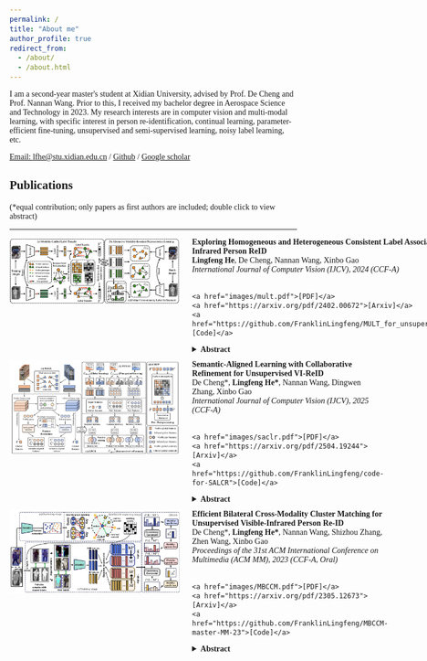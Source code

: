 ```yaml
---
permalink: /
title: "About me"
author_profile: true
redirect_from: 
  - /about/
  - /about.html
---
```


<style>
body {
    font-family: "Times New Roman", Times, serif;
}
</style>

I am a second-year master's student at Xidian University, advised by Prof. De Cheng and Prof. Nannan Wang. Prior to this, I received my bachelor degree in Aerospace Science and Technology in 2023. My research interests are in computer vision and multi-modal learning, with specific interest in person re-identification, continual learning, parameter-efficient fine-tuning, unsupervised and semi-supervised learning, noisy label learning, etc.

[Email: lfhe@stu.xidian.edu.cn](lfhe@stu.xidian.edu.cn) / [Github](https://github.com/FranklinLingfeng) / [Google scholar](https://scholar.google.com/citations?user=bUCPpbAAAAAJ&hl=zh-CN)

## Publications 

(*equal contribution; only papers as first authors are included; double click to view abstract)

---

<div style="display: flex; align-items: flex-start; margin-top: 10px;">
  <img src="images/mult.png" alt="MULT Framework" width="300" style="margin-right: 20px;">
  
  <div>
    <strong>Exploring Homogeneous and Heterogeneous Consistent Label Associations for Unsupervised Visible-Infrared Person ReID</strong><br>
    <strong>Lingfeng He</strong>, De Cheng, Nannan Wang, Xinbo Gao<br>
    <em>International Journal of Computer Vision (IJCV), 2024 (CCF-A)</em><br><br>

    <a href="images/mult.pdf">[PDF]</a> 
    <a href="https://arxiv.org/pdf/2402.00672">[Arxiv]</a> 
    <a href="https://github.com/FranklinLingfeng/MULT_for_unsupervised_visible_infrared_ReID">[Code]</a>

  <details style="margin-top:10px;">
    <summary><strong>Abstract</strong></summary>
    <div style="background-color: #f5f5f5; padding: 10px; border-radius: 5px; border: 1px solid #ddd; font-size: 0.85em; line-height: 1.3;">
      Unsupervised visible-infrared person re-identification (USL-VI-ReID) endeavors to retrieve pedestrian images of the same identity from different modalities without annotations. While prior work focuses on establishing cross-modality pseudolabel associations to bridge the modality-gap, they ignore maintaining the instance-level homogeneous and heterogeneous consistency between the feature space and the pseudo-label space, resulting in coarse associations. In response, we introduce
a Modality-Unified Label Transfer (MULT) module that simultaneously accounts for both homogeneous and heterogeneous fine-grained instance-level structures, yielding high-quality cross-modality label associations. It models both homogeneous and heterogeneous affinities, leveraging them to quantify the inconsistency between the pseudo-label space and the feature space, subsequently minimizing it. The proposed MULT ensures that the generated pseudo-labels maintain alignment across modalities while upholding structural consistency within intra-modality. Additionally, a straightforward plug-and-play Online Cross-memory Label Refinement (OCLR) module is proposed to further mitigate the side effects of noisy pseudo-labels while simultaneously aligning different modalities, coupled with an Alternative Modality-Invariant Representation Learning (AMIRL) framework. Experiments demonstrate that our proposed method outperforms existing state-of-the-art USL-VIReID methods, highlighting the superiority of our MULT in comparison to other cross-modality association methods. 
    </div>
  </details>
  </div>
</div>


<div style="display: flex; align-items: flex-start; margin-top: 10px;">
  <img src="images/saclr.png" alt="SACLR Framework" width="300" style="margin-right: 20px;">
  
  <div>
    <strong>Semantic-Aligned Learning with Collaborative Refinement for Unsupervised VI-ReID</strong><br>
    De Cheng*, <strong>Lingfeng He*</strong>, Nannan Wang, Dingwen Zhang, Xinbo Gao<br>
    <em>International Journal of Computer Vision (IJCV), 2025 (CCF-A)</em><br><br>

    <a href="images/saclr.pdf">[PDF]</a> 
    <a href="https://arxiv.org/pdf/2504.19244">[Arxiv]</a> 
    <a href="https://github.com/FranklinLingfeng/code-for-SALCR">[Code]</a>

  <details style="margin-top:10px;">
    <summary><strong>Abstract</strong></summary>
    <div style="background-color: #f5f5f5; padding: 10px; border-radius: 5px; border: 1px solid #ddd; font-size: 0.85em; line-height: 1.3;">
      Unsupervised visible-infrared person re-identification (USL-VI-ReID) seeks to match pedestrian images of the same individual across different modalities without human annotations for model learning. Previous methods unify pseudo-labels of cross-modality images through label association algorithms and then design contrastive learning framework for global feature learning. However, these methods overlook the cross-modality variations in feature representation and pseudo-label distributions brought by fine-grained patterns. This insight results in insufficient modality-shared learning when only global features are optimized. To address this issue, we propose a Semantic-Aligned Learning with Collaborative Refinement (SALCR) framework, which builds up optimization objective for specific fine-grained patterns emphasized by each modality, thereby achieving complementary alignment between the label distributions of different modalities. Specifically, we first introduce a Dual Association with Global Learning (DAGI) module to unify the pseudo-labels of cross-modality instances in a bi-directional manner. Afterward, a Fine-Grained Semantic-Aligned Learning (FGSAL) module is carried out to explore part-level semantic-aligned patterns emphasized by each modality from cross-modality instances. Optimization objective is then formulated based on the semantic-aligned features and their corresponding label space. To alleviate the side-effects arising from noisy pseudo-labels, we propose a Global-Part Collaborative Refinement (GPCR) module to mine reliable positive sample sets for the global and part features dynamically and optimize the inter-instance relationships. Extensive experiments demonstrate the effectiveness of the proposed method, which achieves superior performances to state-of-the-art methods.
    </div>
  </details>
  </div>
</div>


<div style="display: flex; align-items: flex-start; margin-top: 10px;">
  <img src="images/MBCCM.png" alt="MBCCM Framework" width="300" style="margin-right: 20px;">
  
  <div>
    <strong>Efficient Bilateral Cross-Modality Cluster Matching for Unsupervised Visible-Infrared Person Re-ID</strong><br>
    De Cheng*, <strong>Lingfeng He*</strong>, Nannan Wang, Shizhou Zhang, Zhen Wang, Xinbo Gao<br>
    <em>Proceedings of the 31st ACM International Conference on Multimedia (ACM MM), 2023 (CCF-A, Oral)</em><br><br>

    <a href="images/MBCCM.pdf">[PDF]</a> 
    <a href="https://arxiv.org/pdf/2305.12673">[Arxiv]</a> 
    <a href="https://github.com/FranklinLingfeng/MBCCM-master-MM-23">[Code]</a>

  <details style="margin-top:10px;">
    <summary><strong>Abstract</strong></summary>
    <div style="background-color: #f5f5f5; padding: 10px; border-radius: 5px; border: 1px solid #ddd; font-size: 0.85em; line-height: 1.3;">
      Unsupervised visible-infrared person re-identification (USL-VI-ReID) aims to match pedestrian images of the same identity from different modalities without annotations. Existing works mainly focus on alleviating the modality gap by aligning instance-level features of the unlabeled samples. However, the relationships between cross-modality clusters are not well explored. To this end, we propose a novel bilateral cluster matching-based learning framework to reduce the modality gap by matching cross-modality clusters. Specifically, we design a Many-to-many Bilateral Cross-Modality Cluster Matching (MBCCM) algorithm through optimizing the maximum matching problem in a bipartite graph. Then, the matched pairwise clusters utilize shared visible and infrared pseudo-labels during the model training. Under such a supervisory signal, a Modality-Specific and Modality-Agnostic (MSMA) contrastive learning framework is proposed to align features jointly at a cluster-level. Meanwhile, the cross-modality Consistency Constraint (CC) is proposed to explicitly reduce the large modality discrepancy. Extensive experiments on the public SYSU-MM01 and RegDB datasets demonstrate the effectiveness of the proposed method, surpassing state-of-the-art approaches by a large margin of 8.76% mAP on average.
    </div>
  </details>
  </div>
</div>



